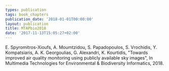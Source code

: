 ```yaml
---
types: publication
tags: book_chapters
publication_date: '2018-01-01T00:00:00'
layout: publication
title: MTAPbio2018
date: '2017-11-13T15:05:27+02:00'
---
```

E. Spyromitros-Xioufs, A. Moumtzidou, S. Papadopoulos, S. Vrochidis, Y. Kompatsiaris, A. K. Georgoulias, G. Alexandri, K. Kourtidis, "Towards improved air quality monitoring using publicly available sky images", In Multimedia Technologies for Environmental & Biodiversity Informatics, 2018.
